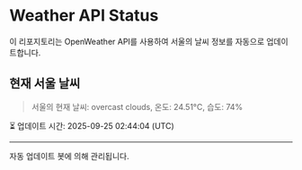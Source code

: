 
# Weather API Status

이 리포지토리는 OpenWeather API를 사용하여 서울의 날씨 정보를 자동으로 업데이트합니다.

## 현재 서울 날씨
> 서울의 현재 날씨: overcast clouds, 온도: 24.51°C, 습도: 74%

⏳ 업데이트 시간: 2025-09-25 02:44:04 (UTC)

---
자동 업데이트 봇에 의해 관리됩니다.
